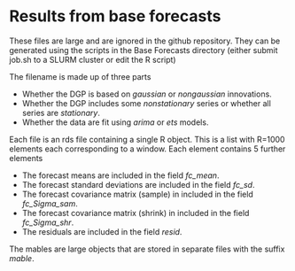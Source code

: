 # Results from base forecasts

These files are large and are ignored in the github repository.  They can be generated using the scripts in the Base Forecasts directory (either submit job.sh to a SLURM cluster or edit the R script)

The filename is made up of three parts

- Whether the DGP is based on *gaussian* or *nongaussian* innovations.
- Whether the DGP includes some *nonstationary* series or whether all series are *stationary*.
- Whether the data are fit using *arima* or *ets* models.

Each file is an rds file containing a single R object.  This is a list with R=1000 elements each corresponding to a window.  Each element contains 5 further elements

- The forecast means are included in the field *fc_mean*.
- The forecast standard deviations are included in the field *fc_sd*.
- The forecast covariance matrix (sample) in included in the field *fc_Sigma_sam*.
- The forecast covariance matrix (shrink) in included in the field *fc_Sigma_shr*.
- The residuals are included in the field *resid*.

The mables are large objects that are stored in separate files with the suffix *mable*.
